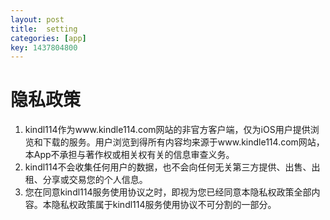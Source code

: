 ```yaml
---
layout: post
title:  setting
categories: [app]
key: 1437804800
---
```

# 隐私政策 

1. kindl114作为www.kindle114.com网站的非官方客户端，仅为iOS用户提供浏览和下载的服务。用户浏览到得所有内容均来源于www.kindle114.com网站，本App不承担与著作权或相关权有关的信息审查义务。
2. kindl114不会收集任何用户的数据，也不会向任何无关第三方提供、出售、出租、分享或交易您的个人信息。
3. 您在同意kindl114服务使用协议之时，即视为您已经同意本隐私权政策全部内容。本隐私权政策属于kindl114服务使用协议不可分割的一部分。





